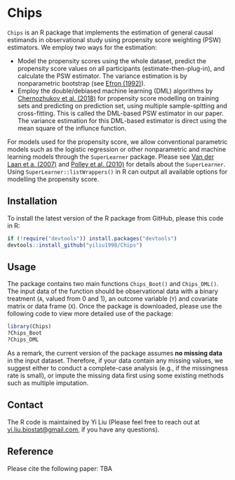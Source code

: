# Chips
`Chips` is an R package that implements the estimation of general causal estimands in observational study using propensity score weighting (PSW) estimators. We employ two ways for the estimation:

- Model the propensity scores using the whole dataset, predict the propensity score values on all participants (estimate-then-plug-in), and calculate the PSW estimator. The variance estimation is by nonparametric bootstrap (see [Efron (1992)](https://link.springer.com/chapter/10.1007/978-1-4612-4380-9_41)).
- Employ the double/debiased machine learning (DML) algorithms by [Chernozhukov et al. (2018)](https://academic.oup.com/ectj/article/21/1/C1/5056401) for propensity score modelling on training sets and predicting on prediction set, using multiple sample-spltting and cross-fitting. This is called the DML-based PSW estimator in our paper. The variance estimation for this DML-based estimator is direct using the mean square of the influnce function. 

For models used for the propensity score, we allow conventional parametric models such as the logistic regression or other nonparametric and machine learning models through the `SuperLearner` package. Please see [Van der Laan et a. (2007)](https://www.degruyter.com/document/doi/10.2202/1544-6115.1309/html) and [Polley et al. (2010)](https://biostats.bepress.com/ucbbiostat/paper266/?TB_iframe=true&width=370.8&height=658) for details about the `SuperLearner`. Using `SuperLearner::listWrappers()` in R can output all available options for modelling the propensity score. 

## Installation
To install the latest version of the R package from GitHub, please this code in R:

```r
if (!require("devtools")) install.packages("devtools")
devtools::install_github("yiliu1998/Chips")
```

## Usage
The package contains two main functions `Chips_Boot()` and `Chips_DML()`. The input data of the function should be observational data with a binary treatment (`A`, valued from 0 and 1), an outcome variable (`Y`) and covariate matrix or data frame (`X`). Once the package is downloaded, please use the following code to view more detailed use of the package:

```r
library(Chips)
?Chips_Boot
?Chips_DML
```
As a remark, the current version of the package assumes **no missing data** in the input dataset. Therefore, if your data contain any missing values, we suggest either to conduct a complete-case analysis (e.g., if the missingness rate is small), or impute the missing data first using some existing methods such as multiple imputation. 

## Contact
The R code is maintained by Yi Liu (Please feel free to reach out at yi.liu.biostat@gmail.com, if you have any questions).

## Reference
Please cite the following paper:
TBA
